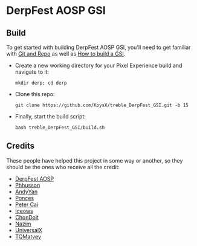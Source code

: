 # DerpFest AOSP GSI

## Build
To get started with building DerpFest AOSP GSI, you'll need to get familiar with [Git and Repo](https://source.android.com/source/using-repo.html) as well as [How to build a GSI](https://github.com/phhusson/treble_experimentations/wiki/How-to-build-a-GSI%3F).
- Create a new working directory for your Pixel Experience build and navigate to it:
    ```
    mkdir derp; cd derp
    ```
- Clone this repo:
    ```
    git clone https://github.com/KoysX/treble_DerpFest_GSI.git -b 15
    ```
- Finally, start the build script:
    ```
    bash treble_DerpFest_GSI/build.sh
    ```

## Credits
These people have helped this project in some way or another, so they should be the ones who receive all the credit:
- [DerpFest AOSP](https://github.com/DerpFest-AOSP/manifest)
- [Phhusson](https://github.com/phhusson)
- [AndyYan](https://github.com/AndyCGYan)
- [Ponces](https://github.com/ponces)
- [Peter Cai](https://github.com/PeterCxy)
- [Iceows](https://github.com/Iceows)
- [ChonDoit](https://github.com/ChonDoit)
- [Nazim](https://github.com/naz664)
- [UniversalX](https://github.com/orgs/UniversalX-devs/)
- [TQMatvey](https://github.com/TQMatvey)

